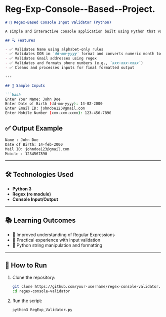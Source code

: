 # Reg-Exp-Console--Based--Project.
```markdown
# 🧪 Regex-Based Console Input Validator (Python)

A simple and interactive console application built using Python that validates user inputs like Name, Date of Birth, Email ID, and Mobile Number using **Regular Expressions**. It demonstrates the power of regex and formatted output handling in Python.

## 🔍 Features

- ✅ Validates Name using alphabet-only rules
- ✅ Validates DOB in `dd-mm-yyyy` format and converts numeric month to short name (e.g., `02` → `feb`)
- ✅ Validates Gmail addresses using regex
- ✅ Validates and formats phone numbers (e.g., `xxx-xxx-xxxx`)
- ✅ Cleans and processes inputs for final formatted output

---

## 📂 Sample Inputs

```bash
Enter Your Name: John Doe
Enter Date of Birth (dd-mm-yyyy): 14-02-2000
Enter Email ID: johndoe123@gmail.com
Enter Mobile Number (xxx-xxx-xxxx): 123-456-7890
```

## ✅ Output Example

```bash
Name : John Doe
Date of Birth: 14-feb-2000
Mail ID: johndoe123@gmail.com
Mobile : 1234567890
```

---

## 🛠 Technologies Used

- **Python 3**
- **Regex (re module)**
- **Console Input/Output**

---

## 📚 Learning Outcomes

- 🔹 Improved understanding of Regular Expressions
- 🔹 Practical experience with input validation
- 🔹 Python string manipulation and formatting

---

## 🚀 How to Run

1. Clone the repository:
   ```bash
   git clone https://github.com/your-username/regex-console-validator.git
   cd regex-console-validator
   ```
2. Run the script:
   ```bash
   python3 RegExp_Validator.py
   ```
